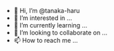 - 👋 Hi, I’m @tanaka-haru
- 👀 I’m interested in ...
- 🌱 I’m currently learning ...
- 💞️ I’m looking to collaborate on ...
- 📫 How to reach me ...

<!---
tanaka-haru/tanaka-haru is a ✨ special ✨ repository because its `README.md` (this file) appears on your GitHub profile.
You can click the Preview link to take a look at your changes.
--->
